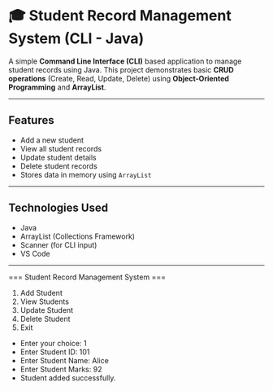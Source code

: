 # 🎓 Student Record Management System (CLI - Java)

A simple **Command Line Interface (CLI)** based application to manage student records using Java. This project demonstrates basic **CRUD operations** (Create, Read, Update, Delete) using **Object-Oriented Programming** and **ArrayList**.

---

##  Features

-  Add a new student
-  View all student records
-  Update student details
-  Delete student records
-  Stores data in memory using `ArrayList`

---

##  Technologies Used

- Java
- ArrayList (Collections Framework)
- Scanner (for CLI input)
- VS Code 

---
=== Student Record Management System ===
1. Add Student
2. View Students
3. Update Student
4. Delete Student
5. Exit
- Enter your choice: 1
- Enter Student ID: 101
- Enter Student Name: Alice
- Enter Student Marks: 92
- Student added successfully.




